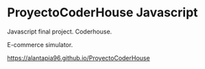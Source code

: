# ProyectoCoderHouse Javascript

Javascript final project. Coderhouse.

E-commerce simulator.

https://alantapia96.github.io/ProyectoCoderHouse
